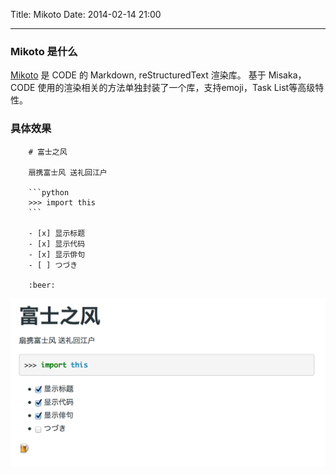 Title: Mikoto
Date: 2014-02-14 21:00

---
### Mikoto 是什么
[Mikoto](https://github.com/qingfeng/mikoto) 是 CODE 的 Markdown, reStructuredText 渲染库。
基于 Misaka，CODE 使用的渲染相关的方法单独封装了一个库，支持emoji，Task List等高级特性。

### 具体效果

```
    # 富士之风

    扇携富士风 送礼回江户

    ```python
    >>> import this
    ```

    - [x] 显示标题
    - [x] 显示代码
    - [x] 显示俳句
    - [ ] つづき

    :beer:

```

![渲染结果](/images/mikoto_result.png)
